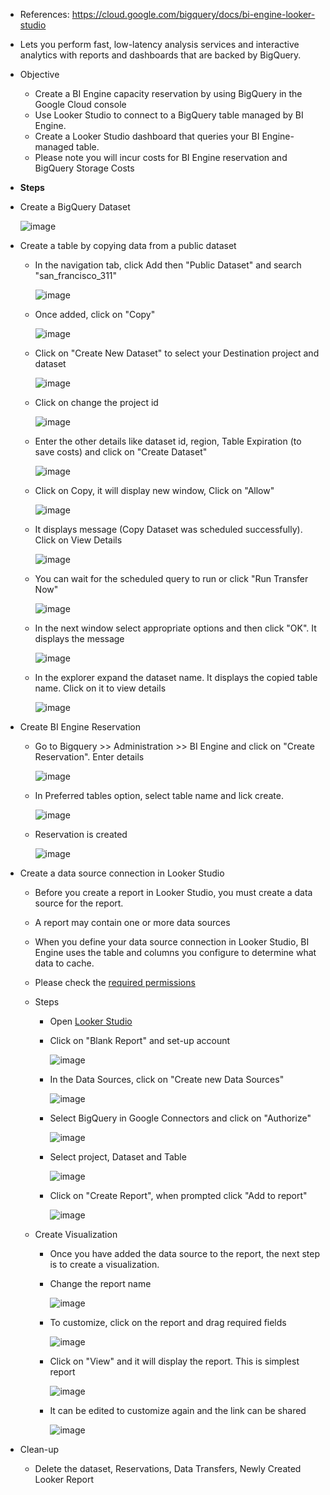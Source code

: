 - References: https://cloud.google.com/bigquery/docs/bi-engine-looker-studio

- Lets you perform fast, low-latency analysis services and interactive analytics with reports and dashboards that are backed by BigQuery.
- Objective
  - Create a BI Engine capacity reservation by using BigQuery in the Google Cloud console 
  - Use Looker Studio to connect to a BigQuery table managed by BI Engine. 
  - Create a Looker Studio dashboard that queries your BI Engine-managed table.
  - Please note you will incur costs for BI Engine reservation and BigQuery Storage Costs
 


- **Steps**
 - Create a BigQuery Dataset

   ![image](https://github.com/Ajit1279/GCP_Learning/assets/81754034/5b817fcd-1ffd-4e41-8a0c-9e11dbbc5f40)

  
 - Create a table by copying data from a public dataset
   - In the navigation tab, click Add then "Public Dataset" and search "san_francisco_311"

     ![image](https://github.com/Ajit1279/GCP_Learning/assets/81754034/e0dc988f-2bb5-4eff-b0e4-4b3ff8dc06e8)

   - Once added, click on "Copy"

     ![image](https://github.com/Ajit1279/GCP_Learning/assets/81754034/804ef026-13a1-4765-8373-5a483b8fa0b8)

   - Click on "Create New Dataset" to select your Destination project and dataset

     ![image](https://github.com/Ajit1279/GCP_Learning/assets/81754034/58a63f66-520c-49fc-9adc-bb58cad03270)

   - Click on change the project id

     ![image](https://github.com/Ajit1279/GCP_Learning/assets/81754034/60dd7cf3-b242-41ee-83af-50be4575df79)

   - Enter the other details like dataset id, region, Table Expiration (to save costs) and click on "Create Dataset"

     ![image](https://github.com/Ajit1279/GCP_Learning/assets/81754034/b305c1f8-0aaa-4666-9dbf-a6b4bfdbfefc)

   - Click on Copy, it will display new window, Click on "Allow"

     ![image](https://github.com/Ajit1279/GCP_Learning/assets/81754034/72fdb5bb-dc14-4a59-ba28-00370e3a1c7c)

   - It displays message (Copy Dataset was scheduled successfully). Click on View Details

     ![image](https://github.com/Ajit1279/GCP_Learning/assets/81754034/0ed01233-73c5-41ac-97e4-439eed382807)


   - You can wait for the scheduled query to run or click "Run Transfer Now"

     ![image](https://github.com/Ajit1279/GCP_Learning/assets/81754034/b52ca321-3a08-40ba-b7e3-df46df2e2807)


   - In the next window select appropriate options and then click "OK". It displays the message

     ![image](https://github.com/Ajit1279/GCP_Learning/assets/81754034/c6a17026-d0f9-4b1b-8f3a-fb3832bef68b)


   - In the explorer expand the dataset name. It displays the copied table name. Click on it to view details

     ![image](https://github.com/Ajit1279/GCP_Learning/assets/81754034/673695a4-6c0a-4edd-9207-a62153ee4e75)


- Create BI Engine Reservation
  - Go to Bigquery >> Administration >> BI Engine and click on "Create Reservation". Enter details

    ![image](https://github.com/Ajit1279/GCP_Learning/assets/81754034/0b76f6e3-7db8-4642-907f-52c30d675d94)


  - In Preferred tables option, select table name and lick create.

    ![image](https://github.com/Ajit1279/GCP_Learning/assets/81754034/fa700fcb-5b8e-48f8-9b14-d5f153ad342f)


  - Reservation is created

    ![image](https://github.com/Ajit1279/GCP_Learning/assets/81754034/1df01ca1-2526-4b36-be1f-4ec8051611b1)

- Create a data source connection in Looker Studio
  - Before you create a report in Looker Studio, you must create a data source for the report.
  - A report may contain one or more data sources
  - When you define your data source connection in Looker Studio, BI Engine uses the table and columns you configure to determine what data to cache.
  - Please check the [required permissions](https://cloud.google.com/bigquery/docs/bi-engine-looker-studio#required_permissions)
  - Steps
    - Open [Looker Studio](https://lookerstudio.google.com/navigation/reporting)

    - Click on "Blank Report" and set-up account
 
      ![image](https://github.com/Ajit1279/GCP_Learning/assets/81754034/2c1b1c6d-985b-4e87-b05d-381073244462)

    - In the Data Sources, click on "Create new Data Sources"
 
      ![image](https://github.com/Ajit1279/GCP_Learning/assets/81754034/9a046bfd-f8de-43ab-a16d-77e41ce3d926)

    - Select BigQuery in Google Connectors and click on "Authorize"
 
      ![image](https://github.com/Ajit1279/GCP_Learning/assets/81754034/be78c40f-5f90-48ba-ac21-d8e670f43f10)

    - Select project, Dataset and Table

      ![image](https://github.com/Ajit1279/GCP_Learning/assets/81754034/5d06eb42-9af2-4061-8df0-2f93e95d8511)

    - Click on "Create Report", when prompted click "Add to report"
 
      ![image](https://github.com/Ajit1279/GCP_Learning/assets/81754034/8677d176-2bd4-42e8-aa31-4a79bfb0702a)

  - Create Visualization
    - Once you have added the data source to the report, the next step is to create a visualization.

    - Change the report name
 
      ![image](https://github.com/Ajit1279/GCP_Learning/assets/81754034/132a64e3-f2cf-4379-8873-b805fdab75a7)

    - To customize, click on the report and drag required fields
 
      ![image](https://github.com/Ajit1279/GCP_Learning/assets/81754034/df09d395-87b8-4d3f-a19b-90078ed13c65)

    - Click on "View" and it will display the report. This is simplest report
 
      ![image](https://github.com/Ajit1279/GCP_Learning/assets/81754034/8b3171e6-1c53-4145-b05b-ae77a439b82e)

    - It can be edited to customize again and the link can be shared

      ![image](https://github.com/Ajit1279/GCP_Learning/assets/81754034/aafc77ff-c187-4701-b7ca-d15436aeace5)

- Clean-up
  - Delete the dataset, Reservations, Data Transfers, Newly Created Looker Report
